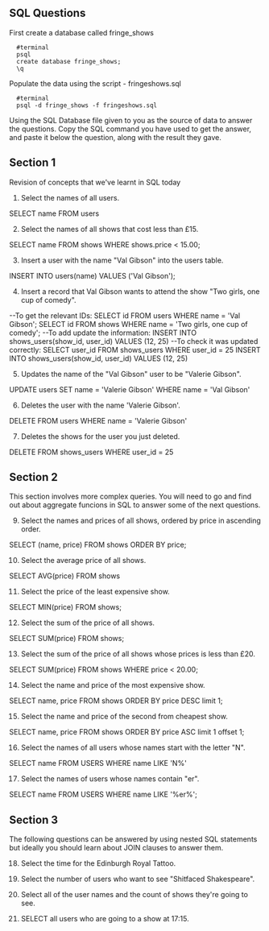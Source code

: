 ## SQL Questions

First create a database called fringe_shows
```
  #terminal
  psql
  create database fringe_shows;
  \q
```

Populate the data using the script - fringeshows.sql
```
  #terminal
  psql -d fringe_shows -f fringeshows.sql
```

Using the SQL Database file given to you as the source of data to answer the questions.  Copy the SQL command you have used to get the answer, and paste it below the question, along with the result they gave.


## Section 1

  Revision of concepts that we've learnt in SQL today

  1. Select the names of all users.

  SELECT name FROM users

  2. Select the names of all shows that cost less than £15.

 SELECT name FROM shows WHERE shows.price < 15.00; 

  3. Insert a user with the name "Val Gibson" into the users table.

  INSERT INTO users(name) VALUES ('Val Gibson');

  4. Insert a record that Val Gibson wants to attend the show "Two girls, one cup of comedy".

  --To get the relevant IDs:
  SELECT id FROM users WHERE name = 'Val Gibson';
  SELECT id FROM shows WHERE name = 'Two girls, one cup of comedy';
  --To add update the information:
  INSERT INTO shows_users(show_id, user_id) VALUES (12, 25)
  --To check it was updated correctly:
  SELECT user_id FROM shows_users WHERE user_id = 25
  INSERT INTO shows_users(show_id, user_id) VALUES (12, 25)

  5. Updates the name of the "Val Gibson" user to be "Valerie Gibson".

  UPDATE users SET name = 'Valerie Gibson' WHERE name = 'Val Gibson'

  6. Deletes the user with the name 'Valerie Gibson'.

  DELETE FROM users WHERE name = 'Valerie Gibson'

  7. Deletes the shows for the user you just deleted.

  DELETE FROM shows_users WHERE user_id = 25


## Section 2

  This section involves more complex queries.  You will need to go and find out about aggregate funcions in SQL to answer some of the next questions.

  9. Select the names and prices of all shows, ordered by price in ascending order.

  SELECT (name, price) FROM shows ORDER BY price;

  10. Select the average price of all shows.

  SELECT AVG(price) FROM shows  

  11. Select the price of the least expensive show.

  SELECT MIN(price) FROM shows;
  
  12. Select the sum of the price of all shows.

  SELECT SUM(price) FROM shows;

  13. Select the sum of the price of all shows whose prices is less than £20.

  SELECT SUM(price) FROM shows WHERE price < 20.00;

  14. Select the name and price of the most expensive show.

  SELECT name, price FROM shows ORDER BY price DESC limit 1;

  15. Select the name and price of the second from cheapest show.

  SELECT name, price FROM shows ORDER BY price ASC limit 1 offset 1;

  16. Select the names of all users whose names start with the letter "N".

  SELECT name FROM USERS WHERE name LIKE 'N%'

  17. Select the names of users whose names contain "er".

  SELECT name FROM USERS WHERE name LIKE '%er%';
  




## Section 3

  The following questions can be answered by using nested SQL statements but ideally you should learn about JOIN clauses to answer them.

  18. Select the time for the Edinburgh Royal Tattoo.

  19. Select the number of users who want to see "Shitfaced Shakespeare".

  20. Select all of the user names and the count of shows they're going to see.

  21. SELECT all users who are going to a show at 17:15.
